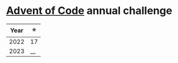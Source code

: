 # [Advent of Code](https://adventofcode.com) annual challenge
| Year |  ⭐  |
| ---- | ---- |
| 2022 |  17  |
| 2023 |  __  |

